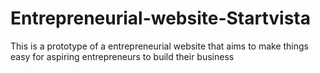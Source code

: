 # Entrepreneurial-website-Startvista
This is a prototype of a entrepreneurial website that aims to make things easy for aspiring entrepreneurs to build their business 
